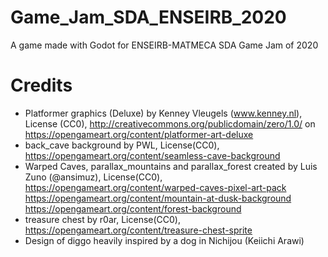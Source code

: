 # Game_Jam_SDA_ENSEIRB_2020
A game made with Godot for ENSEIRB-MATMECA SDA Game Jam of 2020

# Credits
- Platformer graphics (Deluxe) by Kenney Vleugels (www.kenney.nl), License (CC0), http://creativecommons.org/publicdomain/zero/1.0/ on https://opengameart.org/content/platformer-art-deluxe 
- back_cave background by PWL, License(CC0), https://opengameart.org/content/seamless-cave-background
- Warped Caves, parallax_mountains and parallax_forest created by Luis Zuno (@ansimuz), License(CC0), 
https://opengameart.org/content/warped-caves-pixel-art-pack
https://opengameart.org/content/mountain-at-dusk-background
https://opengameart.org/content/forest-background
- treasure chest by r0ar, License(CC0), https://opengameart.org/content/treasure-chest-sprite
- Design of diggo heavily inspired by a dog in Nichijou (Keiichi Arawi)
		
